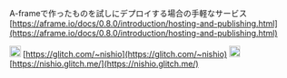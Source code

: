 
A-frameで作ったものを試しにデプロイする場合の手軽なサービス
[https://aframe.io/docs/0.8.0/introduction/hosting-and-publishing.html](https://aframe.io/docs/0.8.0/introduction/hosting-and-publishing.html)

<img src='https://scrapbox.io/api/pages/nishio/nishio/icon' alt='nishio.icon' height="19.5"/> [https://glitch.com/~nishio](https://glitch.com/~nishio)
<img src='https://scrapbox.io/api/pages/nishio/nishio/icon' alt='nishio.icon' height="19.5"/> [https://nishio.glitch.me/](https://nishio.glitch.me/)
